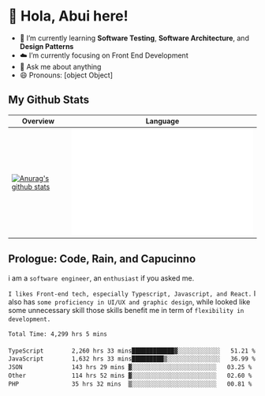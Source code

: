 # 👋 Hola, Abui here!

- 🌱 I’m currently learning **Software Testing**, **Software Architecture**, and **Design Patterns**
- ☁️ I’m currently focusing on Front End Development
- 💬 Ask me about anything
- 😄 Pronouns: [object Object]

## My Github Stats

| Overview | Language |
| --- | --- |
|[![Anurag's github stats](https://github-readme-stats.vercel.app/api?username=abui-am&count_private=true)](https://github.com/anuraghazra/github-readme-stats)|![Language](https://raw.githubusercontent.com/abui-am/stats/c6455f656dfce7acd3951e5ec5b25d72af0b2ee3/generated/languages.svg)|

## Prologue: Code, Rain, and Capucinno
i am a `software engineer`, an `enthusiast` if you asked me. 

`I likes Front-end tech, especially Typescript, Javascript, and React.` I also has `some proficiency in UI/UX and graphic design`, while looked like some unnecessary skill those skills benefit me in term of `flexibility in development.`


<!--START_SECTION:waka-->

```txt
Total Time: 4,299 hrs 5 mins

TypeScript        2,260 hrs 33 mins████████████▓░░░░░░░░░░░░   51.21 %
JavaScript        1,632 hrs 33 mins█████████▒░░░░░░░░░░░░░░░   36.99 %
JSON              143 hrs 29 mins ▓░░░░░░░░░░░░░░░░░░░░░░░░   03.25 %
Other             114 hrs 52 mins ▓░░░░░░░░░░░░░░░░░░░░░░░░   02.60 %
PHP               35 hrs 32 mins  ▒░░░░░░░░░░░░░░░░░░░░░░░░   00.81 %
```

<!--END_SECTION:waka-->
